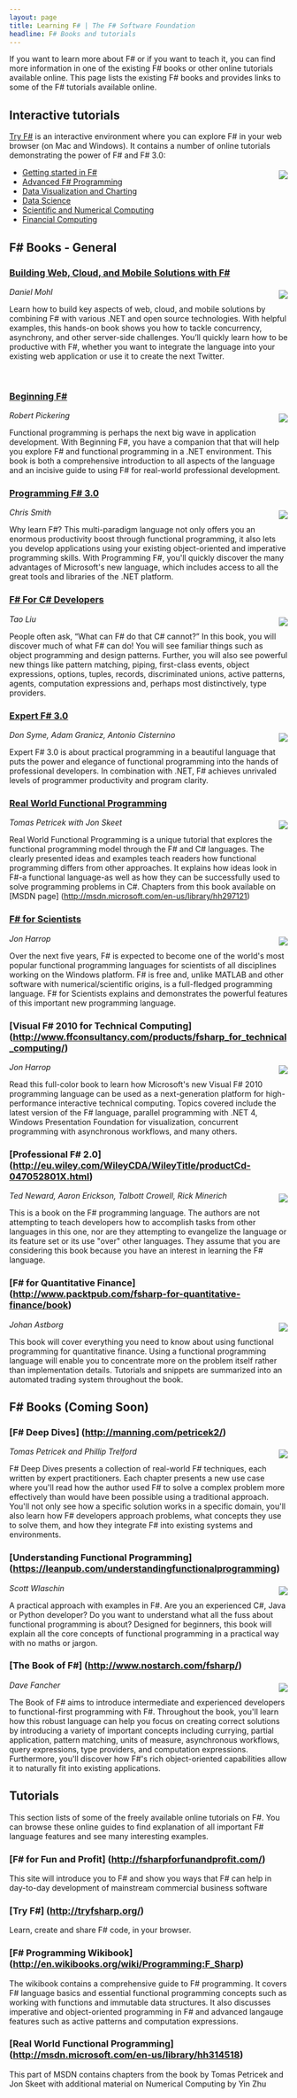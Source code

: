 ```yaml
---
layout: page
title: Learning F# | The F# Software Foundation
headline: F# Books and tutorials
---
```


If you want to learn more about F# or if you want to teach it, you can find
more information in one of the existing F# books or other online tutorials 
available online. This page lists the existing F# books and provides links
to some of the F# tutorials available online.

## Interactive tutorials

[Try F#](http://www.tryfsharp.org) is an interactive environment where you can
explore F# in your web browser (on Mac and Windows). It contains a number
of online tutorials demonstrating the power of F# and F# 3.0:

<img src="files/tryfsharp.jpg" style="float:right;margin:5px 0px 5px 25px;" />

 * [Getting started in F#](http://www.tryfsharp.org/Learn/getting-started)
 * [Advanced F# Programming](http://www.tryfsharp.org/Learn/advanced-programming)
 * [Data Visualization and Charting](http://www.tryfsharp.org/Learn/data-visualization)
 * [Data Science](http://www.tryfsharp.org/Learn/data-science)
 * [Scientific and Numerical Computing](http://www.tryfsharp.org/Learn/scientific-computing)
 * [Financial Computing](http://www.tryfsharp.org/Learn/financial-computing)
 
## F# Books - General

### [Building Web, Cloud, and Mobile Solutions with F#](http://shop.oreilly.com/product/0636920026099.do)

<img src="files/BookWCMSF.jpg" style="float:right;margin:5px 0px 5px 25px;" />

_Daniel Mohl_

Learn how to build key aspects of web, cloud, and mobile solutions by combining F# with various .NET and open source technologies. With helpful examples, this hands-on book shows you how to tackle concurrency, asynchrony, and other server-side challenges. You’ll quickly learn how to be productive with F#, whether you want to integrate the language into your existing web application or use it to create the next Twitter. 

<div style="clear:both;">&#160;</div>

### [Beginning F#](http://www.apress.com/9781430223894)

<img src="files/BookBF.jpg" style="float:right;margin:5px 0px 5px 25px;" />

_Robert Pickering_

Functional programming is perhaps the next big wave in application development. 
With Beginning F#, you have a companion that that will help you explore F# and 
functional programming in a .NET environment. This book is both a comprehensive 
introduction to all aspects of the language and an incisive guide to using F# for 
real-world professional development.

### [Programming F# 3.0](http://shop.oreilly.com/product/0636920024033.do)

<img src="files/BookPGF.jpg" style="float:right;margin:5px 0px 5px 25px;" />

_Chris Smith_

Why learn F#? This multi-paradigm language not only offers you an enormous 
productivity boost through functional programming, it also lets you develop
applications using your existing object-oriented and imperative programming 
skills. With Programming F#, you'll quickly discover the many advantages 
of Microsoft's new language, which includes access to all the great tools 
and libraries of the .NET platform.

### [F# For C# Developers](http://blogs.msdn.com/b/microsoft_press/archive/2013/06/03/rtm-d-today-f-for-c-developers.aspx)

<img src="files/BookFC.jpg" style="float:right;margin:5px 0px 5px 25px;" />

_Tao Liu_

People often ask, “What can F# do that C# cannot?” In this book, you will discover much 
of what F# can do! You will see familiar things such as object programming and design 
patterns. Further, you will also see powerful new things like pattern matching, piping, 
first-class events, object expressions, options, tuples, records, discriminated unions, 
active patterns, agents, computation expressions and, perhaps most distinctively, type providers. 

### [Expert F# 3.0](http://www.apress.com/9781430246503)

<img src="files/BookEF.jpg" style="float:right;margin:5px 0px 5px 25px;" />

_Don Syme, Adam Granicz, Antonio Cisternino_

Expert F# 3.0 is about practical programming in a beautiful language that puts the 
power and elegance of functional programming into the hands of professional 
developers. In combination with .NET, F# achieves unrivaled levels of programmer 
productivity and program clarity. 


### [Real World Functional Programming](http://www.manning.com/petricek/)

<img src="files/BookRWFP.jpg" style="float:right;margin:5px 0px 5px 25px;" />

_Tomas Petricek with Jon Skeet_

Real World Functional Programming is a unique tutorial that explores the 
functional programming model through the F# and C# languages. The clearly 
presented ideas and examples teach readers how functional programming 
differs from other approaches. It explains how ideas look in F#-a 
functional language-as well as how they can be successfully used to solve 
programming problems in C#. Chapters from this book available on 
[MSDN page] (http://msdn.microsoft.com/en-us/library/hh297121)



### [F# for Scientists](http://eu.wiley.com/WileyCDA/WileyTitle/productCd-0470242116.html)

<img src="files/BookFS.jpg" style="float:right;margin:5px 0px 5px 25px;" />

_Jon Harrop_

Over the next five years, F# is expected to become one of the world's most popular 
functional programming languages for scientists of all disciplines working on the 
Windows platform. F# is free and, unlike MATLAB and other software with numerical/scientific 
origins, is a full-fledged programming language. F# for Scientists explains and 
demonstrates the powerful features of this important new programming language. 

### [Visual F# 2010 for Technical Computing] (http://www.ffconsultancy.com/products/fsharp_for_technical_computing/)

<img src="files/BookFT.jpg" style="float:right;margin:5px 0px 5px 25px;" />

_Jon Harrop_

Read this full-color book to learn how Microsoft's new Visual F# 2010 programming 
language can be used as a next-generation platform for high-performance interactive 
technical computing. Topics covered include the latest version of the F# 
language, parallel programming with .NET 4, Windows Presentation Foundation for 
visualization, concurrent programming with asynchronous workflows, and many others.


### [Professional F# 2.0] (http://eu.wiley.com/WileyCDA/WileyTitle/productCd-047052801X.html)

<img src="files/BookPF.jpg" style="float:right;margin:5px 0px 5px 25px;" />

_Ted Neward, Aaron Erickson, Talbott Crowell, Rick Minerich_

This is a book on the F# programming language. The authors are not attempting 
to teach developers how to accomplish tasks from other languages in this one, 
nor are they attempting to evangelize the language or its feature set or its 
use "over" other languages. They assume that you are considering this book 
because you have an interest in learning the F# language.

### [F# for Quantitative Finance] (http://www.packtpub.com/fsharp-for-quantitative-finance/book)

<img src="files/BookFQF.jpg" style="float:right;margin:5px 0px 5px 25px;" />

_Johan Astborg_

This book will cover everything you need to know about using functional 
programming for quantitative finance. Using a functional programming language 
will enable you to concentrate more on the problem itself rather than 
implementation details. Tutorials and snippets are summarized into an automated 
trading system throughout the book.

## F# Books (Coming Soon)

### [F# Deep Dives] (http://manning.com/petricek2/)

<img src="files/BookDD.jpg" style="float:right;margin:5px 0px 5px 25px;" />

_Tomas Petricek and Phillip Trelford_

F# Deep Dives presents a collection of real-world F# techniques, each written by expert practitioners. Each chapter presents a new use case where you'll read how the author used F# to solve a complex problem more effectively than would have been possible using a traditional approach. You'll not only see how a specific solution works in a specific domain, you'll also learn how F# developers approach problems, what concepts they use to solve them, and how they integrate F# into existing systems and environments.

### [Understanding Functional Programming] (https://leanpub.com/understandingfunctionalprogramming)

<img src="files/BookUFP.jpg" style="float:right;margin:5px 0px 5px 25px;" />

_Scott Wlaschin_

A practical approach with examples in F#. Are you an experienced C#, Java or Python developer? Do you want to understand what all the fuss about functional programming is about? Designed for beginners, this book will explain all the core concepts of functional programming in a practical way with no maths or jargon.

### [The Book of F#] (http://www.nostarch.com/fsharp/)

<img src="files/BookOfFSharp.jpg" style="float:right;margin:5px 0px 5px 25px;" />

_Dave Fancher_

The Book of F# aims to introduce intermediate and experienced developers to functional-first programming with F#. Throughout the book, you'll learn how this robust language can help you focus on creating correct solutions by introducing a variety of important concepts including currying, partial application, pattern matching, units of measure, asynchronous workflows, query expressions, type providers, and computation expressions. Furthermore, you'll discover how F#'s rich object-oriented capabilities allow it to naturally fit into existing applications.

## Tutorials

This section lists of some of the freely available online tutorials on F#. 
You can browse these online guides to find explanation of all important 
F# language features and see many interesting examples.

### [F# for Fun and Profit] (http://fsharpforfunandprofit.com/)

This site will introduce you to F# and show you ways that F# can help in day-to-day development
of mainstream commercial business software

### [Try F#] (http://tryfsharp.org/)

Learn, create and share F# code, in your browser.

### [F# Programming Wikibook] (http://en.wikibooks.org/wiki/Programming:F_Sharp)

The wikibook contains a comprehensive guide to F# programming. It covers 
F# language basics and essential functional programming concepts such as 
working with functions and immutable data structures. It also discusses 
imperative and object-oriented programming in F# and advanced langauge 
features such as active patterns and computation expressions.

### [Real World Functional Programming] (http://msdn.microsoft.com/en-us/library/hh314518)

This part of MSDN contains chapters from the book by Tomas Petricek and Jon Skeet with
additional material on Numerical Computing by Yin Zhu

